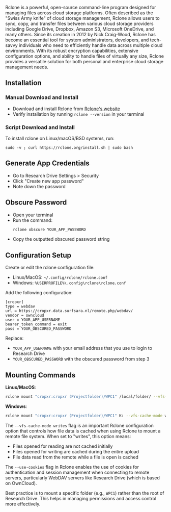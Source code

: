 
Rclone is a powerful, open-source command-line program designed for managing files across cloud storage platforms. Often described as the "Swiss Army knife" of cloud storage management, Rclone allows users to sync, copy, and transfer files between various cloud storage providers including Google Drive, Dropbox, Amazon S3, Microsoft OneDrive, and many others. Since its creation in 2012 by Nick Craig-Wood, Rclone has become an essential tool for system administrators, developers, and tech-savvy individuals who need to efficiently handle data across multiple cloud environments. With its robust encryption capabilities, extensive configuration options, and ability to handle files of virtually any size, Rclone provides a versatile solution for both personal and enterprise cloud storage management needs.

## Installation

### Manual Download and Install
- Download and install Rclone from [Rclone's website](https://rclone.org/downloads/)
- Verify installation by running `rclone --version` in your terminal

### Script Download and Install
To install rclone on Linux/macOS/BSD systems, run:

    sudo -v ; curl https://rclone.org/install.sh | sudo bash

## Generate App Credentials
- Go to Research Drive Settings > Security
- Click "Create new app password"
- Note down the password

## Obscure Password
- Open your terminal
- Run the command:
    ```bash
    rclone obscure YOUR_APP_PASSWORD
    ```
- Copy the outputted obscured password string

## Configuration Setup
Create or edit the rclone configuration file:
- Linux/MacOS: `~/.config/rclone/rclone.conf`
- Windows: `%USERPROFILE%\.config\rclone\rclone.conf`

Add the following configuration:
```
[cropxr]
type = webdav
url = https://cropxr.data.surfsara.nl/remote.php/webdav/
vendor = owncloud
user = YOUR_APP_USERNAME 
bearer_token_command = exit
pass = YOUR_OBSCURED_PASSWORD
```

Replace:
- `YOUR_APP_USERNAME` with your email address that you use to login to Research Drive
- `YOUR_OBSCURED_PASSWORD` with the obscured password from step 3

## Mounting Commands

**Linux/MacOS**:
```bash
rclone mount "cropxr:cropxr (Projectfolder)/WPC1" /local/folder/ --vfs-cache-mode writes --use-cookies -v
```

**Windows**:
```bash
rclone mount "cropxr:cropxr (Projectfolder)/WPC1" K: --vfs-cache-mode writes --use-cookies -v
```

The `--vfs-cache-mode writes` flag is an important Rclone configuration option that controls how file data is cached when using Rclone to mount a remote file system.
When set to "writes", this option means:

- Files opened for reading are not cached initially
- Files opened for writing are cached during the entire upload
- File data read from the remote while a file is open is cached

The `--use-cookies` flag in Rclone enables the use of cookies for authentication and session management when connecting to remote servers, particularly WebDAV servers like Research Drive (which is based on OwnCloud).

Best practice is to mount a specific folder (e.g., `WPC1`) rather than the root of Research Drive. This helps in managing permissions and access control more effectively.


